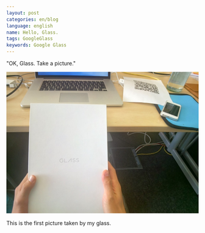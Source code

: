 ```yaml
---
layout: post
categories: en/blog
language: english
name: Hello, Glass.
tags: GoogleGlass
keywords: Google Glass
---
```


"OK, Glass. Take a picture."

<img src="/assets/content-image/20131010_164456_360_1.jpg" class="image-on-frame image-fade">

This is the first picture taken by my glass.
